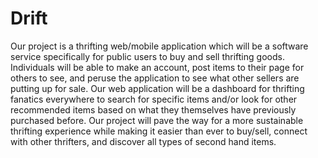 # Drift

Our project is a thrifting web/mobile application which will be a software service specifically for public users to buy and sell thrifting goods.  Individuals will be able to make an account, post items to their page for others to see, and peruse the application to see what other sellers are putting up for sale.  Our web application will be a dashboard for thrifting fanatics everywhere to search for specific items and/or look for other recommended items based on what they themselves have previously purchased before.  Our project will pave the way for a more sustainable thrifting experience while making it easier than ever to buy/sell, connect with other thrifters, and discover all types of second hand items.